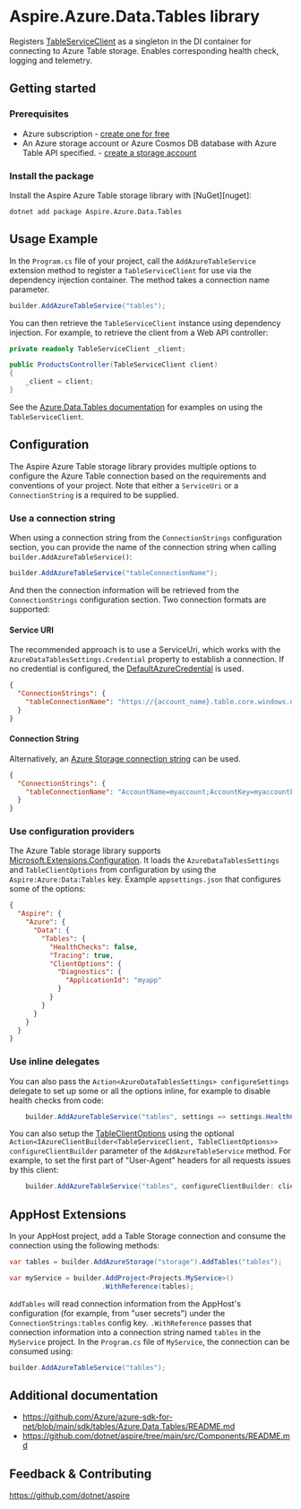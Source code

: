 # Aspire.Azure.Data.Tables library

Registers [TableServiceClient](https://learn.microsoft.com/dotnet/api/azure.data.tables.tableserviceclient) as a singleton in the DI container for connecting to Azure Table storage. Enables corresponding health check, logging and telemetry.

## Getting started

### Prerequisites

- Azure subscription - [create one for free](https://azure.microsoft.com/free/)
- An Azure storage account or Azure Cosmos DB database with Azure Table API specified. - [create a storage account](https://learn.microsoft.com/azure/storage/common/storage-account-create)

### Install the package

Install the Aspire Azure Table storage library with [NuGet][nuget]:

```dotnetcli
dotnet add package Aspire.Azure.Data.Tables
```

## Usage Example

In the `Program.cs` file of your project, call the `AddAzureTableService` extension method to register a `TableServiceClient` for use via the dependency injection container. The method takes a connection name parameter.

```cs
builder.AddAzureTableService("tables");
```

You can then retrieve the `TableServiceClient` instance using dependency injection. For example, to retrieve the client from a Web API controller:

```cs
private readonly TableServiceClient _client;

public ProductsController(TableServiceClient client)
{
    _client = client;
}
```

See the [Azure.Data.Tables documentation](https://github.com/Azure/azure-sdk-for-net/blob/main/sdk/tables/Azure.Data.Tables/README.md) for examples on using the `TableServiceClient`.

## Configuration

The Aspire Azure Table storage library provides multiple options to configure the Azure Table connection based on the requirements and conventions of your project. Note that either a `ServiceUri` or a `ConnectionString` is a required to be supplied.

### Use a connection string

When using a connection string from the `ConnectionStrings` configuration section, you can provide the name of the connection string when calling `builder.AddAzureTableService()`:

```cs
builder.AddAzureTableService("tableConnectionName");
```

And then the connection information will be retrieved from the `ConnectionStrings` configuration section. Two connection formats are supported:

#### Service URI

The recommended approach is to use a ServiceUri, which works with the `AzureDataTablesSettings.Credential` property to establish a connection. If no credential is configured, the [DefaultAzureCredential](https://learn.microsoft.com/dotnet/api/azure.identity.defaultazurecredential) is used.

```json
{
  "ConnectionStrings": {
    "tableConnectionName": "https://{account_name}.table.core.windows.net/"
  }
}
```

#### Connection String

Alternatively, an [Azure Storage connection string](https://learn.microsoft.com/azure/storage/common/storage-configure-connection-string) can be used.

```json
{
  "ConnectionStrings": {
    "tableConnectionName": "AccountName=myaccount;AccountKey=myaccountkey"
  }
}
```

### Use configuration providers

The Azure Table storage library supports [Microsoft.Extensions.Configuration](https://learn.microsoft.com/dotnet/api/microsoft.extensions.configuration). It loads the `AzureDataTablesSettings` and `TableClientOptions` from configuration by using the `Aspire:Azure:Data:Tables` key. Example `appsettings.json` that configures some of the options:

```json
{
  "Aspire": {
    "Azure": {
      "Data": {
        "Tables": {
          "HealthChecks": false,
          "Tracing": true,
          "ClientOptions": {
            "Diagnostics": {
              "ApplicationId": "myapp"
            }
          }
        }
      }
    }
  }
}
```

### Use inline delegates

You can also pass the `Action<AzureDataTablesSettings> configureSettings` delegate to set up some or all the options inline, for example to disable health checks from code:

```cs
    builder.AddAzureTableService("tables", settings => settings.HealthChecks = false);
```

You can also setup the [TableClientOptions](https://learn.microsoft.com/dotnet/api/azure.data.tables.tableclientoptions) using the optional `Action<IAzureClientBuilder<TableServiceClient, TableClientOptions>> configureClientBuilder` parameter of the `AddAzureTableService` method. For example, to set the first part of "User-Agent" headers for all requests issues by this client:

```cs
    builder.AddAzureTableService("tables", configureClientBuilder: clientBuilder => clientBuilder.ConfigureOptions(options => options.Diagnostics.ApplicationId = "myapp"));
```

## AppHost Extensions

In your AppHost project, add a Table Storage connection and consume the connection using the following methods:

```cs
var tables = builder.AddAzureStorage("storage").AddTables("tables");

var myService = builder.AddProject<Projects.MyService>()
                       .WithReference(tables);
```

`AddTables` will read connection information from the AppHost's configuration (for example, from "user secrets") under the `ConnectionStrings:tables` config key. `.WithReference` passes that connection information into a connection string named `tables` in the `MyService` project. In the `Program.cs` file of `MyService`, the connection can be consumed using:

```cs
builder.AddAzureTableService("tables");
```

## Additional documentation

* https://github.com/Azure/azure-sdk-for-net/blob/main/sdk/tables/Azure.Data.Tables/README.md
* https://github.com/dotnet/aspire/tree/main/src/Components/README.md

## Feedback & Contributing

https://github.com/dotnet/aspire
